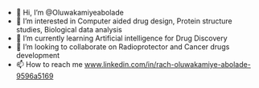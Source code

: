 - 👋 Hi, I’m @Oluwakamiyeabolade
- 👀 I’m interested in Computer aided drug design, Protein structure studies, Biological data analysis
- 🌱 I’m currently learning Artificial intelligence for Drug Discovery
- 💞️ I’m looking to collaborate on Radioprotector and Cancer drugs development
- 📫 How to reach me www.linkedin.com/in/rach-oluwakamiye-abolade-9596a5169
  

<!---
Oluwakamiyeabolade/Oluwakamiyeabolade is a ✨ special ✨ repository because its `README.md` (this file) appears on your GitHub profile.
You can click the Preview link to take a look at your changes.
--->
